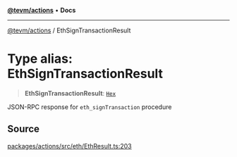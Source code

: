 [**@tevm/actions**](../README.md) • **Docs**

***

[@tevm/actions](../globals.md) / EthSignTransactionResult

# Type alias: EthSignTransactionResult

> **EthSignTransactionResult**: [`Hex`](Hex.md)

JSON-RPC response for `eth_signTransaction` procedure

## Source

[packages/actions/src/eth/EthResult.ts:203](https://github.com/evmts/tevm-monorepo/blob/main/packages/actions/src/eth/EthResult.ts#L203)
